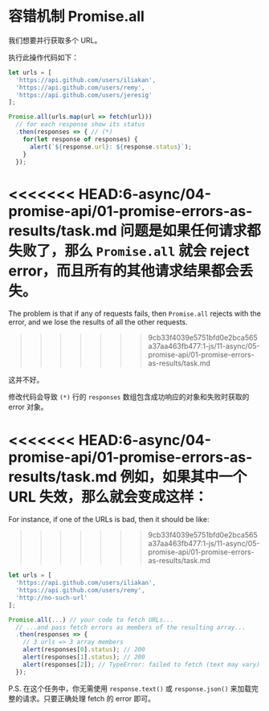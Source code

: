 # 容错机制 Promise.all

我们想要并行获取多个 URL。

执行此操作代码如下：

```js run
let urls = [
  'https://api.github.com/users/iliakan',
  'https://api.github.com/users/remy',
  'https://api.github.com/users/jeresig'
];

Promise.all(urls.map(url => fetch(url)))
  // for each response show its status
  .then(responses => { // (*)
    for(let response of responses) {
      alert(`${response.url}: ${response.status}`);
    }
  });
```

<<<<<<< HEAD:6-async/04-promise-api/01-promise-errors-as-results/task.md
问题是如果任何请求都失败了，那么 `Promise.all` 就会 reject error，而且所有的其他请求结果都会丢失。
=======
The problem is that if any of requests fails, then `Promise.all` rejects with the error, and we lose the results of all the other requests.
>>>>>>> 9cb33f4039e5751bfd0e2bca565a37aa463fb477:1-js/11-async/05-promise-api/01-promise-errors-as-results/task.md

这并不好。

修改代码会导致 `(*)` 行的 `responses` 数组包含成功响应的对象和失败时获取的 error 对象。

<<<<<<< HEAD:6-async/04-promise-api/01-promise-errors-as-results/task.md
例如，如果其中一个 URL 失效，那么就会变成这样：
=======
For instance, if one of the URLs is bad, then it should be like:
>>>>>>> 9cb33f4039e5751bfd0e2bca565a37aa463fb477:1-js/11-async/05-promise-api/01-promise-errors-as-results/task.md

```js
let urls = [
  'https://api.github.com/users/iliakan',
  'https://api.github.com/users/remy',
  'http://no-such-url'
];

Promise.all(...) // your code to fetch URLs...
  // ...and pass fetch errors as members of the resulting array...
  .then(responses => {  
    // 3 urls => 3 array members
    alert(responses[0].status); // 200
    alert(responses[1].status); // 200
    alert(responses[2]); // TypeError: failed to fetch (text may vary)
  });
```

P.S. 在这个任务中，你无需使用 `response.text()` 或 `response.json()` 来加载完整的请求。只要正确处理 fetch 的 error 即可。
